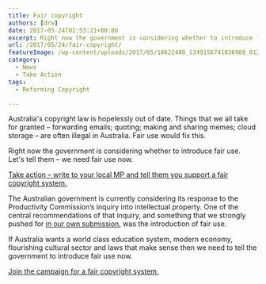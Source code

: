 ```yaml
---
title: Fair copyright
authors: [drw]
date: 2017-05-24T02:53:21+00:00
excerpt: Right now the government is considering whether to introduce fair use. Let's tell them – we need fair use now.
url: /2017/05/24/fair-copyright/
featureImage: /wp-content/uploads/2017/05/18622488_1349156741836908_8126302163115749940_n.png
category:
  - News
  - Take Action
tags:
  - Reforming Copyright

---
```

Australia's copyright law is hopelessly out of date. Things that we all take for granted – forwarding emails; quoting; making and sharing memes; cloud storage – are often illegal in Australia. Fair use would fix this.

Right now the government is considering whether to introduce fair use. Let's tell them – we need fair use now.

[Take action &#8211; write to your local MP and tell them you support a fair copyright system.][1]

The Australian government is currently considering its response to the Productivity Commission&#8217;s inquiry into intellectual property. One of the central recommendations of that inquiry, and something that we strongly pushed for [in our own submission][2], was the introduction of fair use.

If Australia wants a world class education system, modern economy, flourishing cultural sector and laws that make sense then we need to tell the government to introduce fair use now.

[Join the campaign for a fair copyright system.][1]

 [1]: https://www.faircopyright.org.au/take-action
 [2]: http://digitalrightswatch.org.au/2016/06/08/254/
